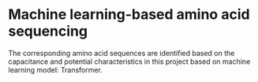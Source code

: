 # Machine learning-based amino acid sequencing

The corresponding amino acid sequences are identified based on the capacitance and potential
characteristics in this project based on machine learning model: Transformer.
